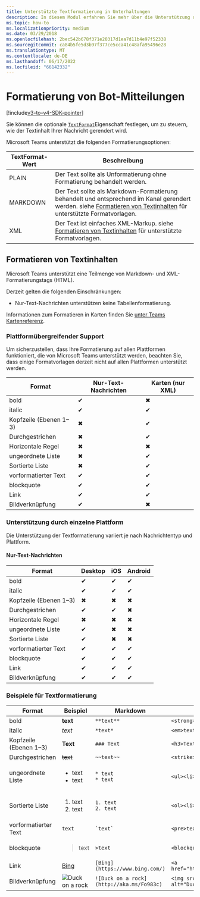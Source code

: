 ```yaml
---
title: Unterstützte Textformatierung in Unterhaltungen
description: In diesem Modul erfahren Sie mehr über die Unterstützung der Textformatierung in Bot-Unterhaltungen und das Formatieren von Textinhalten in Microsoft Teams
ms.topic: how-to
ms.localizationpriority: medium
ms.date: 03/29/2018
ms.openlocfilehash: 2bec542b678f371e20317d1ea7d11b4e97f52338
ms.sourcegitcommit: ca84b5fe5d3b97f377ce5cca41c48afa95496e28
ms.translationtype: MT
ms.contentlocale: de-DE
ms.lasthandoff: 06/17/2022
ms.locfileid: "66142332"
---
```

# <a name="formatting-bot-messages"></a>Formatierung von Bot-Mitteilungen

[!include[v3-to-v4-SDK-pointer](~/includes/v3-to-v4-pointer-bots.md)]

Sie können die optionale [`TextFormat`](/bot-framework/dotnet/bot-builder-dotnet-create-messages#customizing-a-message)Eigenschaft festlegen, um zu steuern, wie der Textinhalt Ihrer Nachricht gerendert wird.

Microsoft Teams unterstützt die folgenden Formatierungsoptionen:

| TextFormat-Wert | Beschreibung |
| --- | --- |
| PLAIN | Der Text sollte als Unformatierung ohne Formatierung behandelt werden. |
| MARKDOWN | Der Text sollte als Markdown-Formatierung behandelt und entsprechend im Kanal gerendert werden. siehe [Formatieren von Textinhalten](#formatting-text-content) für unterstützte Formatvorlagen. |
| XML | Der Text ist einfaches XML-Markup. siehe [Formatieren von Textinhalten](#formatting-text-content) für unterstützte Formatvorlagen. |

## <a name="formatting-text-content"></a>Formatieren von Textinhalten

Microsoft Teams unterstützt eine Teilmenge von Markdown- und XML-Formatierungstags (HTML).

Derzeit gelten die folgenden Einschränkungen:
* Nur-Text-Nachrichten unterstützen keine Tabellenformatierung.

Informationen zum Formatieren in Karten finden Sie [unter Teams Kartenreferenz](~/task-modules-and-cards/cards/cards-reference.md).

### <a name="cross-platform-support"></a>Plattformübergreifender Support

Um sicherzustellen, dass Ihre Formatierung auf allen Plattformen funktioniert, die von Microsoft Teams unterstützt werden, beachten Sie, dass einige Formatvorlagen derzeit nicht auf allen Plattformen unterstützt werden.

| Format                     | Nur-Text-Nachrichten | Karten (nur XML) |
|---------------------------|--------------------|------------------|
| bold                      | ✔                  | ✖                |
| italic                    | ✔                  | ✔                |
| Kopfzeile (Ebenen 1&ndash;3) | ✖                  | ✔                |
| Durchgestrichen             | ✖                  | ✔                |
| Horizontale Regel           | ✖                  | ✖                |
| ungeordnete Liste            | ✖                  | ✔                |
| Sortierte Liste              | ✖                  | ✔                |
| vorformatierter Text         | ✔                  | ✔                |
| blockquote                | ✔                  | ✔                |
| Link                 | ✔                  | ✔                |
| Bildverknüpfung                | ✔                  | ✖                |

### <a name="support-by-individual-platform"></a>Unterstützung durch einzelne Plattform

Die Unterstützung der Textformatierung variiert je nach Nachrichtentyp und Plattform.

#### <a name="text-only-messages"></a>Nur-Text-Nachrichten

| Format                     | Desktop | iOS | Android |
|---------------------------|---------|-----|---------|
| bold                      | ✔       | ✔   | ✔       |
| italic                    | ✔       | ✔   | ✔       |
| Kopfzeile (Ebenen 1&ndash;3) | ✖       | ✖   | ✖       |
| Durchgestrichen             | ✔       | ✔   | ✖       |
| Horizontale Regel           | ✖       | ✖   | ✖       |
| ungeordnete Liste            | ✔       | ✖   | ✖       |
| Sortierte Liste              | ✔       | ✖   | ✖       |
| vorformatierter Text         | ✔       | ✔   | ✔       |
| blockquote                | ✔       | ✔   | ✔       |
| Link                 | ✔       | ✔   | ✔       |
| Bildverknüpfung                | ✔       | ✔   | ✔       |

### <a name="examples-of-text-formatting"></a>Beispiele für Textformatierung

| Format | Beispiel | Markdown | XML (HTML) |
| --- | --- | --- | --- |
| bold | **text** | `**text**` | `<strong>text</strong>` |
| italic | *text* | `*text*` | `<em>text</em>` |
| Kopfzeile (Ebenen 1&ndash;3) | **Text** | `### Text` | `<h3>Text</h3>` |
| Durchgestrichen | ~~text~~ | `~~text~~` | `<strike>text</strike>` |
| ungeordnete Liste | <ul><li>text</li><li>text</li></ul> | `* text`<br>`* text` | `<ul><li>text</li><li>text</li></ul>` |
| Sortierte Liste | <ol><li>text</li><li>text</li></ol> | `1. text`<br>`2. text` | `<ol><li>text</li><li>text</li></ol>` |
| vorformatierter Text | `text` | `` `text` `` | `<pre>text</pre>` |
| blockquote | <blockquote>text</blockquote> | `>text` | `<blockquote>text</blockquote>` |
| Link | [Bing](https://www.bing.com/) | `[Bing](https://www.bing.com/)` | `<a href="https://www.bing.com/">Bing</a>` |
| Bildverknüpfung | <img src="https://aka.ms/Fo983c" alt="Duck on a rock"></img> | `![Duck on a rock](http://aka.ms/Fo983c)` | `<img src="https://aka.ms/Fo983c" alt="Duck on a rock"></img>` |
